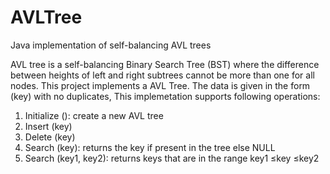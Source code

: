 # AVLTree
Java implementation of self-balancing AVL trees



AVL tree is a self-balancing Binary Search Tree (BST) where the difference between heights of left and right subtrees cannot be more than one for all nodes. This project implements a AVL Tree. The data is given in the form (key) with no duplicates, This implemetation supports following operations:

1. Initialize (): create a new AVL tree
2. Insert (key)
3. Delete (key)
4. Search (key): returns the key if present in the tree else NULL
5. Search (key1, key2): returns keys that are in the range key1 ≤key ≤key2
